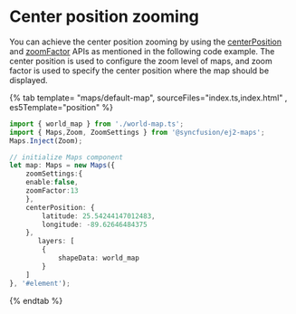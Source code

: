 # Center position zooming

You can achieve the center position zooming by using the [centerPosition](../../api/maps/centerPosition/) and [zoomFactor](../../api/maps/zoomSettings/#zoomfactor) APIs as mentioned in the following code example. The center position is used to configure the zoom level of maps, and zoom factor is used to specify the center position where the map should be displayed.

{% tab template= "maps/default-map", sourceFiles="index.ts,index.html" , es5Template="position" %}

```typescript
import { world_map } from './world-map.ts';
import { Maps,Zoom, ZoomSettings } from '@syncfusion/ej2-maps';
Maps.Inject(Zoom);

// initialize Maps component
let map: Maps = new Maps({
    zoomSettings:{
    enable:false,
    zoomFactor:13
    },
    centerPosition: {
        latitude: 25.54244147012483,
        longitude: -89.62646484375
    },
       layers: [
        {
            shapeData: world_map
        }
    ]
}, '#element');
```

{% endtab %}